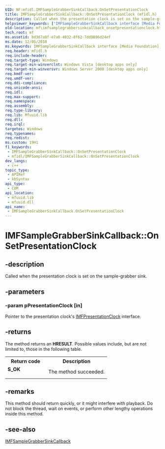 ```yaml
---
UID: NF:mfidl.IMFSampleGrabberSinkCallback.OnSetPresentationClock
title: IMFSampleGrabberSinkCallback::OnSetPresentationClock (mfidl.h)
description: Called when the presentation clock is set on the sample-grabber sink.
helpviewer_keywords: ["IMFSampleGrabberSinkCallback interface [Media Foundation]","OnSetPresentationClock method","IMFSampleGrabberSinkCallback.OnSetPresentationClock","IMFSampleGrabberSinkCallback::OnSetPresentationClock","OnSetPresentationClock","OnSetPresentationClock method [Media Foundation]","OnSetPresentationClock method [Media Foundation]","IMFSampleGrabberSinkCallback interface","bd367a8f-e7a0-4032-8f62-7dd9896d24ef","mf.imfsamplegrabbersinkcallback_onsetpresentationclock","mfidl/IMFSampleGrabberSinkCallback::OnSetPresentationClock"]
old-location: mf\imfsamplegrabbersinkcallback_onsetpresentationclock.htm
tech.root: mf
ms.assetid: bd367a8f-e7a0-4032-8f62-7dd9896d24ef
ms.date: 12/05/2018
ms.keywords: IMFSampleGrabberSinkCallback interface [Media Foundation],OnSetPresentationClock method, IMFSampleGrabberSinkCallback.OnSetPresentationClock, IMFSampleGrabberSinkCallback::OnSetPresentationClock, OnSetPresentationClock, OnSetPresentationClock method [Media Foundation], OnSetPresentationClock method [Media Foundation],IMFSampleGrabberSinkCallback interface, bd367a8f-e7a0-4032-8f62-7dd9896d24ef, mf.imfsamplegrabbersinkcallback_onsetpresentationclock, mfidl/IMFSampleGrabberSinkCallback::OnSetPresentationClock
req.header: mfidl.h
req.include-header: 
req.target-type: Windows
req.target-min-winverclnt: Windows Vista [desktop apps only]
req.target-min-winversvr: Windows Server 2008 [desktop apps only]
req.kmdf-ver: 
req.umdf-ver: 
req.ddi-compliance: 
req.unicode-ansi: 
req.idl: 
req.max-support: 
req.namespace: 
req.assembly: 
req.type-library: 
req.lib: Mfuuid.lib
req.dll: 
req.irql: 
targetos: Windows
req.typenames: 
req.redist: 
ms.custom: 19H1
f1_keywords:
 - IMFSampleGrabberSinkCallback::OnSetPresentationClock
 - mfidl/IMFSampleGrabberSinkCallback::OnSetPresentationClock
dev_langs:
 - c++
topic_type:
 - APIRef
 - kbSyntax
api_type:
 - COM
api_location:
 - mfuuid.lib
 - mfuuid.dll
api_name:
 - IMFSampleGrabberSinkCallback.OnSetPresentationClock
---
```


# IMFSampleGrabberSinkCallback::OnSetPresentationClock


## -description

Called when the presentation clock is set on the sample-grabber sink.

## -parameters

### -param pPresentationClock [in]

Pointer to the presentation clock's <a href="https://docs.microsoft.com/windows/desktop/api/mfidl/nn-mfidl-imfpresentationclock">IMFPresentationClock</a> interface.

## -returns

The method returns an <b>HRESULT</b>. Possible values include, but are not limited to, those in the following table.

<table>
<tr>
<th>Return code</th>
<th>Description</th>
</tr>
<tr>
<td width="40%">
<dl>
<dt><b>S_OK</b></dt>
</dl>
</td>
<td width="60%">
The method succeeded.

</td>
</tr>
</table>

## -remarks

This method should return quickly, or it might interfere with playback. Do not block the thread, wait on events, or perform other lengthy operations inside this method.

## -see-also

<a href="https://docs.microsoft.com/windows/desktop/api/mfidl/nn-mfidl-imfsamplegrabbersinkcallback">IMFSampleGrabberSinkCallback</a>

